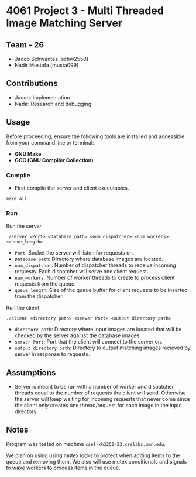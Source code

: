# 4061 Project 3 - Multi Threaded Image Matching Server

## Team - 26

- Jacob Schwantes [schw2550]
- Nadir Mustafa [musta099]

## Contributions

- Jacob: Implementation
- Nadir: Research and debugging

## Usage

Before proceeding, ensure the following tools are installed and accessible from your command line or terminal:

- **GNU Make**
- **GCC (GNU Compiler Collection)**

### Compile

- First compile the server and client executables.

```
make all
```

### Run

Run the server

```
./server <Port> <Database path> <num_dispatcher> <num_workers> <queue_length>
```

- `Port`: Socket the server will listen for requests on.
- `Database path`: Directory where database images are located.
- `num_dispatcher`: Number of dispatcher threads to receive incoming requests. Each dispatcher will serve one client request.
- `num_workers`: Number of worker threads to create to process client requests from the queue.
- `queue_length`: Size of the queue buffer for client requests to be inserted from the dispatcher.

Run the client

```
./client <directory path> <server Port> <output directory path>
```

- `directory path`: Directory where input images are located that will be checked by the server against the database images.
- `server Port`: Port that the client will connect to the server on.
- `output directory path`: Directory to output matching images recieved by server in response to requests.

## Assumptions

- Server is meant to be ran with a number of worker and dispatcher threads equal to the number of requests the client will send. Otherwise the server will keep waiting for incoming requests that never come since the client only creates one thread/request for each image in the input directory.

## Notes

Program was tested on machine `csel-kh1250-23.cselabs.umn.edu`.

We plan on using using mutex locks to protect when adding items to the queue and removing them. We also will use mutex conditionals and signals to wake workers to process items in the queue.
